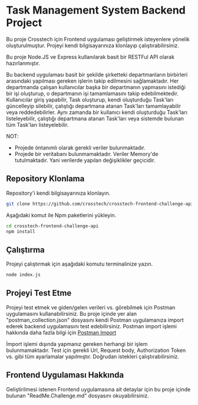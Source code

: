 # Task Management System Backend Project

Bu proje Crosstech için Frontend uygulaması geliştirmek isteyenlere yönelik oluşturulmuştur. Projeyi kendi bilgisayarınıza klonlayıp çalıştırabilirsiniz.

Bu proje Node.JS ve Express kullanılarak basit bir RESTFul API olarak hazırlanmıştır.

Bu backend uygulaması basit bir şekilde şirketteki departmanların birbirleri arasındaki yapılması gereken işlerin takip edilmesini sağlamaktadır.
Her departmanda çalışan kullanıcılar başka bir departmanın yapmasını istediği bir işi oluşturup, o departmanın işi tamamlamasını takip edebilmektedir.
Kullanıcılar giriş yapabilir, Task oluşturup, kendi oluşturduğu Task'ları güncelleyip silebilir, çalıştığı departmana atanan Task'ları tamamlayabilir veya reddedebilirler. Aynı zamanda bir kullanıcı kendi oluşturduğu Task'ları listeleyebilir, çalıştığı departmana atanan Task'ları veya sistemde bulunan tüm Task'ları listeyelebilir.

NOT:

- Projede öntanımlı olarak gerekli veriler bulunmaktadır.
- Projede bir veritabanı bulunmamaktadır. Veriler Memory'de tutulmaktadır. Yani verilerde yapılan değişiklikler geçicidir.

## Repository Klonlama

Repository'i kendi bilgisayarınıza klonlayın.

```bash
git clone https://github.com/crosstech/crosstech-frontend-challenge-api.git
```

Aşağıdaki komut ile Npm paketlerini yükleyin.

```bash
cd crosstech-frontend-challenge-api
npm install
```

## Çalıştırma

Projeyi çalıştırmak için aşağıdaki komutu terminalinize yazın.

```bash
node index.js
```

## Projeyi Test Etme

Projeyi test etmek ve giden/gelen verileri vs. görebilmek için Postman uygulamasını kullanabilirsiniz. Bu proje içinde yer alan "postman_collection.json" dosyasını kendi Postman uygulamanıza import ederek backend uygulamasını test edebilirsiniz.
Postman import işlemi hakkında daha fazla bilgi için [Postman Import](https://apitransform.com/how-to-import-a-collection-into-postman/)

İmport işlemi dışında yapmanız gereken herhangi bir işlem bulunmamaktadır. Test için gerekli Url, Request body, Authorization Token vs. gibi tüm ayarlamalar yapılmıştır. Doğrudan istekleri çalıştırabilirsiniz.

## Frontend Uygulaması Hakkında

Geliştirilmesi istenen Frontend uygulamasına ait detaylar için bu proje içinde bulunan "ReadMe.Challenge.md" dosyasını okuyabilirsiniz.
